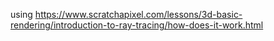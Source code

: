 using https://www.scratchapixel.com/lessons/3d-basic-rendering/introduction-to-ray-tracing/how-does-it-work.html